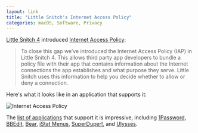 ```yaml
---
layout: link
title: "Little Snitch's Internet Access Policy"
categories: macOS, Software, Privacy
---
```


[Little Snitch 4](https://www.obdev.at/products/littlesnitch/index.html) introduced [Internet Access Policy](https://help.obdev.at/littlesnitch/ra-iap):

> To close this gap we’ve introduced the Internet Access Policy (IAP) in Little Snitch 4. This allows third party app developers to bundle a policy file with their app that contains information about the Internet connections the app establishes and what purpose they serve. Little Snitch uses this information to help you decide whether to allow or deny a connection.

Here's what it looks like in an application that supports it:

![Internet Access Policy](https://blog.robenkleene.com/assets/2019-03-30-internet-access-policy.png)

The [list of applications](https://help.obdev.at/littlesnitch/ra-iap) that support it is impressive, including [1Password](https://1password.com), [BBEdit](https://www.barebones.com/products/bbedit/), [Bear](https://bear.app), [iStat Menus](https://bjango.com/mac/istatmenus/), [SuperDuper!](https://shirt-pocket.com/SuperDuper/SuperDuperDescription.html), and [Ulysses](https://ulysses.app).

